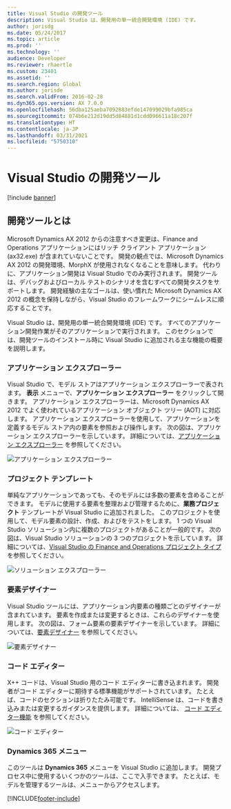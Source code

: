 ```yaml
---
title: Visual Studio の開発ツール
description: Visual Studio は、開発用の単一統合開発環境 (IDE) です。
author: jorisdg
ms.date: 05/24/2017
ms.topic: article
ms.prod: ''
ms.technology: ''
audience: Developer
ms.reviewer: rhaertle
ms.custom: 23401
ms.assetid: ''
ms.search.region: Global
ms.author: jorisde
ms.search.validFrom: 2016-02-28
ms.dyn365.ops.version: AX 7.0.0
ms.openlocfilehash: 56dba125aeba7092883efde147099029bfa985ca
ms.sourcegitcommit: 074b6e212d19dd5d84881d1cdd096611a18c207f
ms.translationtype: HT
ms.contentlocale: ja-JP
ms.lasthandoff: 03/31/2021
ms.locfileid: "5750310"
---
```

# <a name="development-tools-in-visual-studio"></a>Visual Studio の開発ツール

[!include [banner](../includes/banner.md)]

## <a name="what-are-the-development-tools"></a>開発ツールとは
Microsoft Dynamics AX 2012 からの注意すべき変更は、Finance and Operations アプリケーションにはリッチ クライアント アプリケーション (ax32.exe) が含まれていないことです。 開発の観点では、Microsoft Dynamics AX 2012 の開発環境、MorphX が使用されなくなることを意味します。 代わりに、アプリケーション開発は Visual Studio でのみ実行されます。 開発ツールは、デバッグおよびローカル テストのシナリオを含むすべての開発タスクをサポートします。 開発経験の主なゴールは、使い慣れた Microsoft Dynamics AX 2012 の概念を保持しながら、Visual Studio のフレームワークにシームレスに順応することです。

Visual Studio は、開発用の単一統合開発環境 (IDE) です。 すべてのアプリケーション開発作業がそのアプリケーションで実行されます。 このセクションでは、開発ツールのインストール時に Visual Studio に追加される主な機能の概要を説明します。

### <a name="application-explorer"></a>アプリケーション エクスプローラー
Visual Studio で、モデル ストアはアプリケーション エクスプローラーで表されます。 **表示** メニューで、**アプリケーション** **エクスプローラー** をクリックして開きます。 アプリケーション エクスプローラーは、Microsoft Dynamics AX 2012 でよく使われているアプリケーション オブジェクト ツリー (AOT) に対応します。 アプリケーション エクスプローラーを使用して、アプリケーションを定義するモデル ストア内の要素を参照および操作します。 次の図は、アプリケーション エクスプローラーを示しています。 詳細については、[アプリケーション エクスプローラー](application-explorer.md) を参照してください。

![アプリケーション エクスプローラー](media/1_devotoolsconcept.png)

### <a name="the-project-template"></a>プロジェクト テンプレート
単純なアプリケーションであっても、そのモデルには多数の要素を含めることができます。 モデルに使用する要素を整理および管理するために、**業務プロジェクト** テンプレートが Visual Studio に追加されました。 このプロジェクトを使用して、モデル要素の設計、作成、およびをテストをします。 1 つの Visual Studio ソリューション内に複数のプロジェクトがあることが一般的です。 次の図は、Visual Studio ソリューションの 3 つのプロジェクトを示しています。 詳細については、[Visual Studio の Finance and Operations プロジェクト タイプ](projects.md) を参照してください。

![ソリューション エクスプローラー](media/2_devotoolsconcept.png)

### <a name="element-designers"></a>要素デザイナー
Visual Studio ツールには、アプリケーション内要素の種類ごとのデザイナーが含まれています。 要素を作成または変更するときは、これらのデザイナーを使用します。 次の図は、フォーム要素の要素デザイナーを示しています。 詳細については、[要素デザイナー](element-designers.md) を参照してください。

![要素デザイナー](media/3_devotoolsconcept.png)

### <a name="code-editor"></a>コード エディター
X++ コードは、Visual Studio 用のコード エディターに書き込まれます。 開発者がコード エディターに期待する標準機能がサポートされています。 たとえば、コードのセクションは折りたたみ可能です。 IntelliSense は、コードを書き込みまたは変更するガイダンスを提供します。 詳細については、 [コード エディター機能](code-editor.md) を参照してください。

![コード エディター](media/4_devotoolsconcept.png)

### <a name="dynamics-365-menu"></a>Dynamics 365 メニュー
このツールは **Dynamics 365** メニューを Visual Studio に追加します。 開発プロセス中に使用するいくつかのツールは、ここで入手できます。 たとえば、モデルを管理するツールは、メニューからアクセスします。



[!INCLUDE[footer-include](../../../includes/footer-banner.md)]